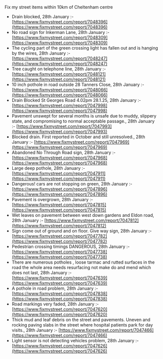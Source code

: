 Fix my street items within 10km of Cheltenham centre

<!-- fix_marker starts -->

- Drain blocked, 28th January :- [https://www.fixmystreet.com/report/7048396](https://www.fixmystreet.com/report/7048396)
- No road sign for Inkerman Lane, 28th January :- [https://www.fixmystreet.com/report/7048309](https://www.fixmystreet.com/report/7048309)
- The cycling part of the green crossing light has fallen out and is hanging by the wires, 28th January :- [https://www.fixmystreet.com/report/7048247](https://www.fixmystreet.com/report/7048247)
- Tree caught on telephone line, 28th January :- [https://www.fixmystreet.com/report/7048121](https://www.fixmystreet.com/report/7048121)
- 10 inch pothole in road outside 28 Tanners Close, 28th January :- [https://www.fixmystreet.com/report/7048066](https://www.fixmystreet.com/report/7048066)
- Drain Blocked St Georges Road 4.02pm 28.1.25, 28th January :- [https://www.fixmystreet.com/report/7047998](https://www.fixmystreet.com/report/7047998)
- Pavement unswept for several months is unsafe due to muddy, slippery state, and compromising to normal acceptable passage., 28th January :- [https://www.fixmystreet.com/report/7047993](https://www.fixmystreet.com/report/7047993)
- Blocked drain. First reported in October and still unresolved., 28th January :- [https://www.fixmystreet.com/report/7047969](https://www.fixmystreet.com/report/7047969)
- Abandoned No Through Road sign, 28th January :- [https://www.fixmystreet.com/report/7047968](https://www.fixmystreet.com/report/7047968)
- Large deep pothole, 28th January :- [https://www.fixmystreet.com/report/7047911](https://www.fixmystreet.com/report/7047911)
- Dangerous! cars are not stopping on green, 28th January :- [https://www.fixmystreet.com/report/7047896](https://www.fixmystreet.com/report/7047896)
- Pavement is overgrown, 28th January :- [https://www.fixmystreet.com/report/7047815](https://www.fixmystreet.com/report/7047815)
- Wet leaves on pavement between west down gardens and Eldon road, 28th January :- [https://www.fixmystreet.com/report/7047812](https://www.fixmystreet.com/report/7047812)
- Sign come out of ground and on floor. Give way sign, 28th January :- [https://www.fixmystreet.com/report/7047782](https://www.fixmystreet.com/report/7047782)
- Pedestrian crossing timings DANGEROUS, 28th January :- [https://www.fixmystreet.com/report/7047738](https://www.fixmystreet.com/report/7047738)
- There are numerous potholes , loose tarmac and rutted surfaces in the road the whole area needs resurfacing not make do and mend which does not last, 28th January :- [https://www.fixmystreet.com/report/7047639](https://www.fixmystreet.com/report/7047639)
- A pothole in road problem, 28th January :- [https://www.fixmystreet.com/report/7047838](https://www.fixmystreet.com/report/7047838)
- Road markings very faded, 28th January :- [https://www.fixmystreet.com/report/7047620](https://www.fixmystreet.com/report/7047620)
- Thick mud and leaf debris on the street and pavements. Uneven and rocking paving slabs in the street where hospital patients park for day visits., 28th January :- [https://www.fixmystreet.com/report/7047466](https://www.fixmystreet.com/report/7047466)
- Light sensor is not detecting vehicles problem, 28th January :- [https://www.fixmystreet.com/report/7047626](https://www.fixmystreet.com/report/7047626)

<!-- fix_marker ends -->